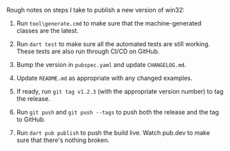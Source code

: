 Rough notes on steps I take to publish a new version of win32:

1. Run `tool\generate.cmd` to make sure that the machine-generated classes are
   the latest.

2. Run `dart test` to make sure all the automated tests are still working.
   These tests are also run through CI/CD on GitHub.

3. Bump the version in `pubspec.yaml` and update `CHANGELOG.md`.

4. Update `README.md` as appropriate with any changed examples.

5. If ready, run `git tag v1.2.3` (with the appropriate version number) to tag
   the release.

6. Run `git push` and `git push --tags` to push both the release and the tag to
   GitHub.

7. Run `dart pub publish` to push the build live. Watch pub.dev to make sure
   that there's nothing broken.
